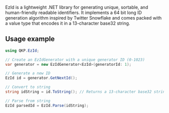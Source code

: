 EzId is a lightweight .NET library for generating unique, sortable, and human-friendly readable identifiers. It implements a 64 bit long ID generation algorithm inspired by Twitter Snowflake
and comes packed with a value type that encodes it in a 13-character base32 string.

## Usage example ###

```csharp
using QKP.EzId;

// Create an EzIdGenerator with a unique generator ID (0-1023)
var generator = new EzIdGenerator<EzId>(generatorId: 1);

// Generate a new ID
EzId id = generator.GetNextId();

// Convert to string
string idString = id.ToString(); // Returns a 13-character base32 string, eg. "07047XF6Q8YPA"

// Parse from string
EzId parsedId = EzId.Parse(idString);
```
